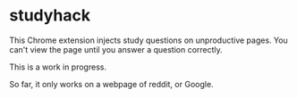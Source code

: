 # studyhack
This Chrome extension injects study questions on unproductive pages. You can't view the page until you answer a question correctly.

This is a work in progress.

So far, it only works on a webpage of reddit, or Google.

